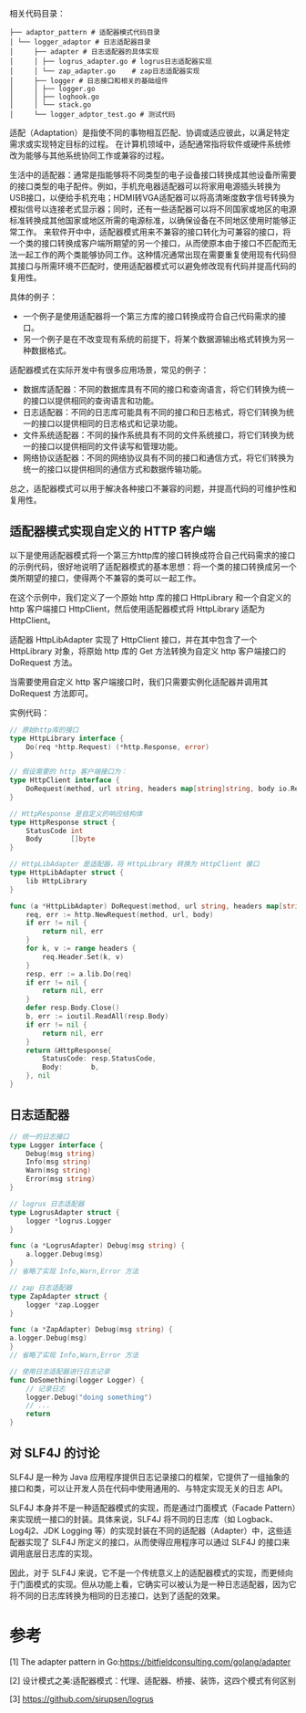 

相关代码目录：
```
├── adaptor_pattern # 适配器模式代码目录
│ └── logger_adaptor # 日志适配器目录
│     ├── adapter # 日志适配器的具体实现
│     │ ├── logrus_adapter.go # logrus日志适配器实现
│     │ └── zap_adapter.go    # zap日志适配器实现
│     ├── logger # 日志接口和相关的基础组件
│     │ ├── logger.go
│     │ ├── loghook.go
│     │ └── stack.go
│     └── logger_adptor_test.go # 测试代码
```



适配（Adaptation）是指使不同的事物相互匹配、协调或适应彼此，以满足特定需求或实现特定目标的过程。
在计算机领域中，适配通常指将软件或硬件系统修改为能够与其他系统协同工作或兼容的过程。

生活中的适配器：通常是指能够将不同类型的电子设备接口转换成其他设备所需要的接口类型的电子配件。例如，手机充电器适配器可以将家用电源插头转换为USB接口，以便给手机充电；HDMI转VGA适配器可以将高清晰度数字信号转换为模拟信号以连接老式显示器；同时，还有一些适配器可以将不同国家或地区的电源标准转换成其他国家或地区所需的电源标准，以确保设备在不同地区使用时能够正常工作。
来软件开中中，适配器模式用来不兼容的接口转化为可兼容的接口，将一个类的接口转换成客户端所期望的另一个接口，从而使原本由于接口不匹配而无法一起工作的两个类能够协同工作。这种情况通常出现在需要重复使用现有代码但其接口与所需环境不匹配时，使用适配器模式可以避免修改现有代码并提高代码的复用性。

具体的例子：
- 一个例子是使用适配器将一个第三方库的接口转换成符合自己代码需求的接口。
- 另一个例子是在不改变现有系统的前提下，将某个数据源输出格式转换为另一种数据格式。

适配器模式在实际开发中有很多应用场景，常见的例子：
- 数据库适配器：不同的数据库具有不同的接口和查询语言，将它们转换为统一的接口以提供相同的查询语言和功能。
- 日志适配器：不同的日志库可能具有不同的接口和日志格式，将它们转换为统一的接口以提供相同的日志格式和记录功能。
- 文件系统适配器：不同的操作系统具有不同的文件系统接口，将它们转换为统一的接口以提供相同的文件读写和管理功能。
- 网络协议适配器：不同的网络协议具有不同的接口和通信方式，将它们转换为统一的接口以提供相同的通信方式和数据传输功能。

总之，适配器模式可以用于解决各种接口不兼容的问题，并提高代码的可维护性和复用性。


## 适配器模式实现自定义的 HTTP 客户端
以下是使用适配器模式将一个第三方http库的接口转换成符合自己代码需求的接口的示例代码，很好地说明了适配器模式的基本思想：将一个类的接口转换成另一个类所期望的接口，使得两个不兼容的类可以一起工作。

在这个示例中，我们定义了一个原始 http 库的接口 HttpLibrary 和一个自定义的 http 客户端接口 HttpClient，然后使用适配器模式将 HttpLibrary 适配为 HttpClient。

适配器 HttpLibAdapter 实现了 HttpClient 接口，并在其中包含了一个 HttpLibrary 对象，将原始 http 库的 Get 方法转换为自定义 http 客户端接口的 DoRequest 方法。

当需要使用自定义 http 客户端接口时，我们只需要实例化适配器并调用其 DoRequest 方法即可。

实例代码：
```go
// 原始http库的接口
type HttpLibrary interface {
    Do(req *http.Request) (*http.Response, error)
}

// 假设需要的 http 客户端接口为：
type HttpClient interface {
    DoRequest(method, url string, headers map[string]string, body io.Reader) (*HttpResponse, error)
}

// HttpResponse 是自定义的响应结构体
type HttpResponse struct {
    StatusCode int
    Body       []byte
}

// HttpLibAdapter 是适配器，将 HttpLibrary 转换为 HttpClient 接口
type HttpLibAdapter struct {
    lib HttpLibrary
}

func (a *HttpLibAdapter) DoRequest(method, url string, headers map[string]string, body io.Reader) (*HttpResponse, error) {
    req, err := http.NewRequest(method, url, body)
    if err != nil {
        return nil, err
    }
    for k, v := range headers {
        req.Header.Set(k, v)
    }
    resp, err := a.lib.Do(req)
    if err != nil {
        return nil, err
    }
    defer resp.Body.Close()
    b, err := ioutil.ReadAll(resp.Body)
    if err != nil {
        return nil, err
    }
    return &HttpResponse{
        StatusCode: resp.StatusCode,
        Body:       b,
    }, nil
}
```

## 日志适配器

```go
// 统一的日志接口
type Logger interface {
	Debug(msg string)
	Info(msg string)
	Warn(msg string)
	Error(msg string)
}

// logrus 日志适配器
type LogrusAdapter struct {
    logger *logrus.Logger
}

func (a *LogrusAdapter) Debug(msg string) {
    a.logger.Debug(msg)
}
// 省略了实现 Info,Warn,Error 方法

// zap 日志适配器
type ZapAdapter struct {
    logger *zap.Logger
}

func (a *ZapAdapter) Debug(msg string) {
a.logger.Debug(msg)
}
// 省略了实现 Info,Warn,Error 方法

// 使用日志适配器进行日志记录
func DoSomething(logger Logger) {
    // 记录日志
    logger.Debug("doing something")
    // ...
    return
}
```



## 对 SLF4J 的讨论
SLF4J 是一种为 Java 应用程序提供日志记录接口的框架，它提供了一组抽象的接口和类，可以让开发人员在代码中使用通用的、与特定实现无关的日志 API。

SLF4J 本身并不是一种适配器模式的实现，而是通过门面模式（Facade Pattern）来实现统一接口的封装。具体来说，SLF4J 将不同的日志库（如 Logback、Log4j2、JDK Logging 等）的实现封装在不同的适配器（Adapter）中，这些适配器实现了 SLF4J 所定义的接口，从而使得应用程序可以通过 SLF4J 的接口来调用底层日志库的实现。

因此，对于 SLF4J 来说，它不是一个传统意义上的适配器模式的实现，而更倾向于门面模式的实现。但从功能上看，它确实可以被认为是一种日志适配器，因为它将不同的日志库转换为相同的日志接口，达到了适配的效果。








# 参考

[1] The adapter pattern in Go:https://bitfieldconsulting.com/golang/adapter

[2] 设计模式之美:适配器模式：代理、适配器、桥接、装饰，这四个模式有何区别

[3] https://github.com/sirupsen/logrus